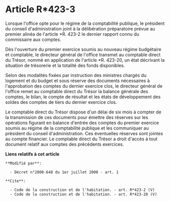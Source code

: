 # Article R*423-3

Lorsque l'office opte pour le régime de la comptabilité publique, le président du conseil d'administration joint à la
délibération préparatoire prévue au premier alinéa de l'article *R. 423-2 le dernier rapport connu du commissaire aux
comptes. 

Dès l'ouverture du premier exercice soumis au nouveau régime budgétaire et comptable, le directeur général de l'office
transmet au comptable direct du Trésor, nommé en application de l'article *R. 423-20, un état décrivant la situation de
trésorerie et la totalité des fonds disponibles. 

Selon des modalités fixées par instruction des ministres chargés du logement et du budget et sous réserve des documents
nécessaires à l'approbation des comptes du dernier exercice clos, le directeur général de l'office remet au comptable direct
du Trésor la balance générale des comptes, le bilan, le compte de résultat et les états de développement des soldes des
comptes de tiers du dernier exercice clos. 

Le comptable direct du Trésor dispose d'un délai de six mois à compter de la transmission de ces documents pour émettre des
réserves sur les opérations figurant en balance d'entrée des comptes du premier exercice soumis au régime de la comptabilité
publique et les communiquer au président du conseil d'administration. Ces éventuelles réserves sont jointes au compte
financier. Le comptable direct du Trésor a droit d'accès à tout document relatif aux comptes des précédents exercices.

**Liens relatifs à cet article**

	**Modifié par**:

	  - Décret n°2008-648 du 1er juillet 2008 - art. 1

	**Cite**:

	  - Code de la construction et de l'habitation. - art. R*423-2 (V)
	  - Code de la construction et de l'habitation. - art. R*423-20 (V)
